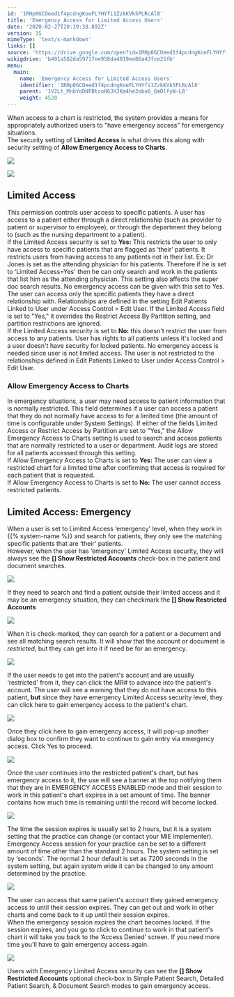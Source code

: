 ```yaml
---
id: '1RHp0GCOeed1f4pcdngKoeFLYHYfi1ZzkKVkSPLRcAl8'
title: 'Emergency Access for Limited Access Users'
date: '2020-02-27T20:19:38.892Z'
version: 35
mimeType: 'text/x-markdown'
links: []
source: 'https://drive.google.com/open?id=1RHp0GCOeed1f4pcdngKoeFLYHYfi1ZzkKVkSPLRcAl8'
wikigdrive: 'b491a582da59717ee958da4919ee86a43fce25fb'
menu:
  main:
    name: 'Emergency Access for Limited Access Users'
    identifier: '1RHp0GCOeed1f4pcdngKoeFLYHYfi1ZzkKVkSPLRcAl8'
    parent: '1V2Lt_MnbYoDNFBtcoH6JHJKm4he3obo6_GmOlfyW-L8'
    weight: 4520
---
```

When access to a chart is restricted, the system provides a means for appropriately authorized users to "have emergency access" for emergency situations.  
The security setting of **Limited Access** is what drives this along with security setting of **Allow Emergency Access to Charts**.
  
![](../emergency-access-for-limited-access-users.assets/9f08cfcac89d6def5ecc7db2523a8eda.png)  

  
![](../emergency-access-for-limited-access-users.assets/c592f09d902eac546a570a47d1bb673a.png)  

  
## Limited Access  
  
This permission controls user access to specific patients. A user has access to a patient either through a direct relationship (such as provider to patient or supervisor to employee), or through the department they belong to (such as the nursing department to a patient).  
If the Limited Access security is set to **Yes:** This restricts the user to only have access to specific patients that are flagged as ‘their' patients. It restricts users from having access to any patients not in their list. Ex: Dr Jones is set as the attending physician for his patients. Therefore if he is set to ‘Limited Access=Yes' then he can only search and work in the patients that list him as the attending physician. This setting also affects the super doc search results. No emergency access can be given with this set to Yes. The user can access only the specific patients they have a direct relationship with. Relationships are defined in the setting Edit Patients Linked to User under Access Control > Edit User. If the Limited Access field is set to "Yes," it overrides the Restrict Access By Partition setting, and partition restrictions are ignored.  
If the Limited Access security is set to **No:** this doesn't restrict the user from access to any patients. User has rights to all patients unless it's locked and a user doesn't have security for locked patients. No emergency access is needed since user is not limited access. The user is not restricted to the relationships defined in Edit Patients Linked to User under Access Control > Edit User.
  
### Allow Emergency Access to Charts  
  
In emergency situations, a user may need access to patient information that is normally restricted. This field determines if a user can access a patient that they do not normally have access to for a limited time (the amount of time is configurable under System Settings). If either of the fields Limited Access or Restrict Access by Partition are set to "Yes," the Allow Emergency Access to Charts setting is used to search and access patients that are normally restricted to a user or department. Audit logs are stored for all patients accessed through this setting.  
If Allow Emergency Access to Charts is set to **Yes:** The user can view a restricted chart for a limited time after confirming that access is required for each patient that is requested.  
If Allow Emergency Access to Charts is set to **No:** The user cannot access restricted patients.
  
## Limited Access: Emergency  
  
When a user is set to Limited Access ‘emergency' level, when they work in {{% system-name %}} and search for patients, they only see the matching specific patients that are ‘their' patients.  
However, when the user has ‘emergency' Limited Access security, they will always see the **[] Show Restricted Accounts** check-box in the patient and document searches.
  
![](../emergency-access-for-limited-access-users.assets/0f090163d565a97d996e7c89e8114398.png)  

If they need to search and find a patient outside their limited access and it may be an emergency situation, they can checkmark the **[] Show Restricted Accounts**
  
![](../emergency-access-for-limited-access-users.assets/4f0dae734442a57edd166f67bf55127d.png)  

When it is check-marked, they can search for a patient or a document and see all matching search results. It will show that the account or document is *restricted*, but they can get into it if need be for an emergency.
  
![](../emergency-access-for-limited-access-users.assets/73398a7f4f3da1060ade6b607eff63c5.png)  

If the user needs to get into the patient's account and are usually ‘restricted' from it, they can click the MR# to advance into the patient's account. The user will see a warning that they do not have access to this patient, **but** since they have emergency Limited Access security level, they can click here to gain emergency access to the patient's chart.
  
![](../emergency-access-for-limited-access-users.assets/601164c73621c815448324fcde63889e.png)  

Once they click here to gain emergency access, it will pop-up another dialog box to confirm they want to continue to gain entry via emergency access. Click Yes to proceed.
  
![](../emergency-access-for-limited-access-users.assets/65918b58905d489a33a0d552ea9cbb1c.png)  

Once the user continues into the restricted patient's chart, but has emergency access to it, the use will see a banner at the top notifying them that they are in EMERGENCY ACCESS ENABLED mode and their session to work in this patient's chart expires in a set amount of time. The banner contains how much time is remaining until the record will become locked.
  
![](../emergency-access-for-limited-access-users.assets/967168069a77e96ae8009a0236ce8364.png)  

The time the session expires is usually set to 2 hours, but it is a system setting that the practice can change (or contact your MIE Implementer). Emergency Access session for your practice can be set to a different amount of time other than the standard 2 hours. The system setting is set by ‘seconds'. The normal 2 hour default is set as 7200 seconds in the system setting, but again system wide it can be changed to any amount determined by the practice.
  
![](../emergency-access-for-limited-access-users.assets/4b764acc6f815d1b3878b8980e51d14c.png)  

The user can access that same patient's account they gained emergency access to until their session expires. They can get out and work in other charts and come back to it up until their session expires.  
When the emergency session expires the chart becomes locked. If the session expires, and you go to click to continue to work in that patient's chart it will take you back to the ‘Access Denied' screen. If you need more time you'll have to gain emergency access again.
  
![](../emergency-access-for-limited-access-users.assets/601164c73621c815448324fcde63889e.png)  

Users with Emergency Limited Access security can see the **[] Show Restricted Accounts** optional check-box in Simple Patient Search, Detailed Patient Search, & Document Search modes to gain emergency access.
